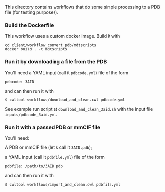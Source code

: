 This directory contains workflows that do some simple processing to a 
PDB file (for testing purposes).

### Build the Dockerfile

This workflow uses a custom docker image. Build it with

```
cd client/workflow_convert_pdb/mdtscripts
docker build . -t mdtscripts
```

### Run it by downloading a file from the PDB

You'll need a YAML input (call it `pdbcode.yml`) file of the form

```
pdbcode: 3AID
```

and can then run it with

```
$ cwltool workflows/download_and_clean.cwl pdbcode.yml
```

See example run script at `download_and_clean_3aid.sh` with the input
file `inputs/pdbcode_3aid.yml`.

### Run it with a passed PDB or mmCIF file

You'll need:

A PDB or mmCIF file (let's call it `3AID.pdb`);

a YAML input (call it `pdbfile.yml`) file of the form

```
pdbfile: /path/to/3AID.pdb
```

and can then run it with

```
$ cwltool workflows/import_and_clean.cwl pdbfile.yml
```


